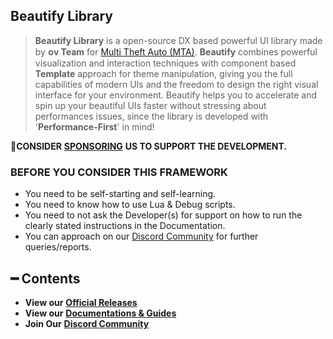 ## Beautify Library

> **Beautify Library** is a open-source DX based powerful UI library made by **ᴏᴠ Team** for [Multi Theft Auto \(MTA\)](https://multitheftauto.com/). **Beautify** combines powerful visualization and interaction techniques with component based **Template** approach for theme manipulation, giving you the full capabilities of modern UIs and the freedom to design the right visual interface for your environment. Beautify helps you to accelerate and spin up your beautiful UIs faster without stressing about performances issues, since the library is developed with '**Performance-First**' in mind!

💎**CONSIDER** [**SPONSORING**](https://ko-fi.com/ovileamriam) **US TO SUPPORT THE DEVELOPMENT.**

### BEFORE YOU CONSIDER THIS FRAMEWORK

* You need to be self-starting and self-learning.
* You need to know how to use Lua & Debug scripts.
* You need to not ask the Developer\(s\) for support on how to run the clearly stated instructions in the Documentation.
* You can approach on our [Discord Community](http://discord.gg/sVCnxPW) for further queries/reports.

## ━ Contents

* **View our** [**Official Releases**](https://github.com/OvileAmriam/MTA-Beautify-Library/releases)
* **View our** [**Documentations & Guides**](https://github.com/OvileAmriam/MTA-Beautify-Library/wiki)
* **Join Our** [**Discord Community**](http://discord.gg/sVCnxPW)

